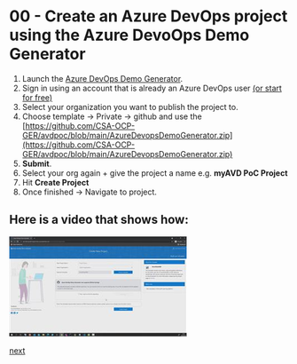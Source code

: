 # 00 - Create an Azure DevOps project using the Azure DevoOps Demo Generator  

1. Launch the [Azure DevOps Demo Generator](https://azuredevopsdemogenerator.azurewebsites.net/).
2. Sign in using an account that is already an Azure DevOps user [(or start for free)](https://go.microsoft.com/fwlink/?LinkId=2014881&campaign=acom~azure~devops~services~main~hero&githubsi=true&clcid=0x409&WebUserId=2d91e2b7dbb74ca48b648244ead8326a)
3. Select your organization you want to publish the project to.
4. Choose template -> Private -> github and use the [https://github.com/CSA-OCP-GER/avdpoc/blob/main/AzureDevopsDemoGenerator.zip](https://github.com/CSA-OCP-GER/avdpoc/blob/main/AzureDevopsDemoGenerator.zip)
5. **Submit**.
6. Select your org again + give the project a name e.g. **myAVD PoC Project**
7. Hit **Create Project**
8. Once finished -> Navigate to project.  

## Here is a video that shows how:  
[![Setup the project using the Azure Devops Demo Generator](./azuredevopsdemogenerator.jpg)](https://www.youtube.com/watch?v=ANLp8bGBM3I)

[next](./../01-createserviceprincipal/readme.md)